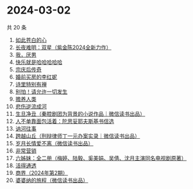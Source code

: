 # 2024-03-02

共 20 条

<!-- BEGIN WEREAD -->
<!-- 最后更新时间 2024-03-02 06:03:22 +0800 -->
1. [如此苍白的心](https://weread.qq.com/web/bookDetail/8a9323f0813ab79bcg0116ff)
1. [长夜难明：双星（紫金陈2024全新力作）](https://weread.qq.com/web/bookDetail/b5632fe0813ab88a5g014348)
1. [我，厌男](https://weread.qq.com/web/bookDetail/7f6326d0813ab88afg0193bb)
1. [快乐就是哈哈哈哈哈](https://weread.qq.com/web/bookDetail/0c632db0813ab708ag0170b2)
1. [宗庆后传奇](https://weread.qq.com/web/bookDetail/60f326c071bf486560f0928)
1. [婚前买房的李红妮](https://weread.qq.com/web/bookDetail/a56323f0813ab8752g01251c)
1. [诗里特别有禅](https://weread.qq.com/web/bookDetail/ef432df0534c9bef4915ebb)
1. [别怕！请允许一切发生](https://weread.qq.com/web/bookDetail/0ad320b0813ab8648g010adc)
1. [赡养人类](https://weread.qq.com/web/bookDetail/a783203071eb6320a789765)
1. [悲伤逆流成河](https://weread.qq.com/web/bookDetail/37f32490813ab6c60g01801e)
1. [生旦净丑（秦腔剧团为背景的小说作品｜微信读书出品）](https://weread.qq.com/web/bookDetail/f29326c0813ab88a0g016be6)
1. [人不单靠面包活着：陀思妥耶夫斯基书信选](https://weread.qq.com/web/bookDetail/c783298071e55ad0c78cb3e)
1. [讷河往事](https://weread.qq.com/web/bookDetail/45132e80813ab6a95g016c37)
1. [跨越山丘（刑辩律师丁一元办案实录｜微信读书出品）](https://weread.qq.com/web/bookDetail/64b32790813ab889eg0113e0)
1. [岁月长情爱不离（微信读书出品）](https://weread.qq.com/web/bookDetail/b8632b20813ab888eg016d04)
1. [非常营销](https://weread.qq.com/web/bookDetail/dac321c052c3abdaca1c6fa)
1. [六姊妹：全二册（梅婷、陆毅、奚美娟、吴倩、沈月主演同名电视剧原著）](https://weread.qq.com/web/bookDetail/51432e4071a73c495147467)
1. [活得通透](https://weread.qq.com/web/bookDetail/0b732cd072a6749e0b7921f)
1. [商界（2024年第2期）](https://weread.qq.com/web/bookDetail/82832a70813ab8974g0137cc)
1. [婆婆纳的旅程（微信读书出品）](https://weread.qq.com/web/bookDetail/1a632730813ab8892g016da4)
<!-- END WEREAD -->